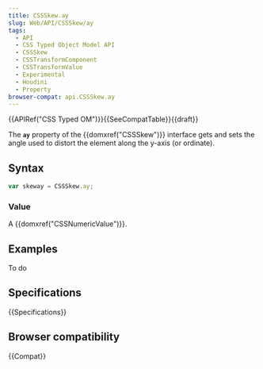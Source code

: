```yaml
---
title: CSSSkew.ay
slug: Web/API/CSSSkew/ay
tags:
  - API
  - CSS Typed Object Model API
  - CSSSkew
  - CSSTransformComponent
  - CSSTransformValue
  - Experimental
  - Houdini
  - Property
browser-compat: api.CSSSkew.ay
---
```

{{APIRef("CSS Typed OM")}}{{SeeCompatTable}}{{draft}}

The **`ay`** property of the
{{domxref("CSSSkew")}} interface gets and sets the angle used to distort the element
along the y-axis (or ordinate).

## Syntax

```js
var skeway = CSSSkew.ay;
```

### Value

A {{domxref("CSSNumericValue")}}.

## Examples

To do

## Specifications

{{Specifications}}

## Browser compatibility

{{Compat}}
